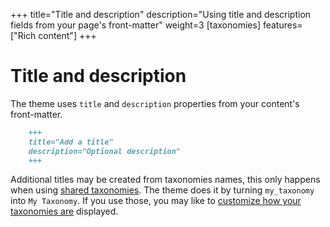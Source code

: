+++
title="Title and description"
description="Using title and description fields from your page's front-matter"
weight=3
[taxonomies]
features=["Rich content"]
+++

# Title and description

The theme uses `title` and `description` properties from your content's front-matter. 

```md
    +++
    title="Add a title"
    description="Optional description"
    +++
```

Additional titles may be created from taxonomies names, this only happens when using [shared taxonomies](/navigation). The theme does it by turning `my_taxonomy` into `My Taxonomy`. If you use those, you may like to [customize how your taxonomies are](./taxonomies.md/#configuration-taxonomiesyaml) displayed.